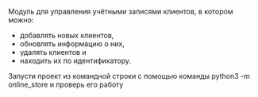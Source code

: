 Модуль для управления учётными записями клиентов, в котором можно:

- добавлять новых клиентов,
- обновлять информацию о них,
- удалять клиентов и
- находить их по идентификатору.


Запусти проект из командной строки с помощью команды python3 -m online_store и проверь его работу